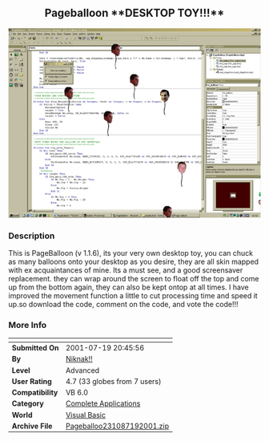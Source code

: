 ﻿<div align="center">

## Pageballoon \*\*DESKTOP TOY\!\!\!\*\*

<img src="PIC20017191357251209.jpg">
</div>

### Description

This is PageBalloon (v 1.1.6), its your very own desktop toy, you can chuck as many balloons onto your desktop as you desire, they are all skin mapped with ex acquaintances of mine. Its a must see, and a good screensaver replacement. they can wrap around the screen to float off the top and come up from the bottom again, they can also be kept ontop at all times. I have improved the movement function a little to cut processing time and speed it up.so download the code, comment on the code, and vote the code!!!
 
### More Info
 


<span>             |<span>
---                |---
**Submitted On**   |2001-07-19 20:45:56
**By**             |[Niknak\!\!](https://github.com/Planet-Source-Code/PSCIndex/blob/master/ByAuthor/niknak.md)
**Level**          |Advanced
**User Rating**    |4.7 (33 globes from 7 users)
**Compatibility**  |VB 6\.0
**Category**       |[Complete Applications](https://github.com/Planet-Source-Code/PSCIndex/blob/master/ByCategory/complete-applications__1-27.md)
**World**          |[Visual Basic](https://github.com/Planet-Source-Code/PSCIndex/blob/master/ByWorld/visual-basic.md)
**Archive File**   |[Pageballoo231087192001\.zip](https://github.com/Planet-Source-Code/niknak-pageballoon-desktop-toy__1-25227/archive/master.zip)








